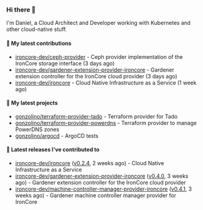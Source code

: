 ### Hi there 👋

I'm Daniel, a Cloud Architect and Developer working with Kubernetes and other cloud-native stuff.

#### 👷 My latest contributions

- [ironcore-dev/ceph-provider](https://github.com/ironcore-dev/ceph-provider) - Ceph provider implementation of the IronCore storage interface (3 days ago)
- [ironcore-dev/gardener-extension-provider-ironcore](https://github.com/ironcore-dev/gardener-extension-provider-ironcore) - Gardener extension controller for the IronCore cloud provider (3 days ago)
- [ironcore-dev/ironcore](https://github.com/ironcore-dev/ironcore) - Cloud Native Infrastructure as a Service (1 week ago)

#### 🌱 My latest projects

- [gonzolino/terraform-provider-tado](https://github.com/gonzolino/terraform-provider-tado) - Terraform provider for Tado
- [gonzolino/terraform-provider-powerdns](https://github.com/gonzolino/terraform-provider-powerdns) - Terraform provider to manage PowerDNS zones
- [gonzolino/argocd](https://github.com/gonzolino/argocd) - ArgoCD tests

#### 🔭 Latest releases I've contributed to

- [ironcore-dev/ironcore](https://github.com/ironcore-dev/ironcore) ([v0.2.4](https://github.com/ironcore-dev/ironcore/releases/tag/v0.2.4), 2 weeks ago) - Cloud Native Infrastructure as a Service
- [ironcore-dev/gardener-extension-provider-ironcore](https://github.com/ironcore-dev/gardener-extension-provider-ironcore) ([v0.4.0](https://github.com/ironcore-dev/gardener-extension-provider-ironcore/releases/tag/v0.4.0), 3 weeks ago) - Gardener extension controller for the IronCore cloud provider
- [ironcore-dev/machine-controller-manager-provider-ironcore](https://github.com/ironcore-dev/machine-controller-manager-provider-ironcore) ([v0.4.1](https://github.com/ironcore-dev/machine-controller-manager-provider-ironcore/releases/tag/v0.4.1), 3 weeks ago) - Gardener machine controller manager provider for IronCore
